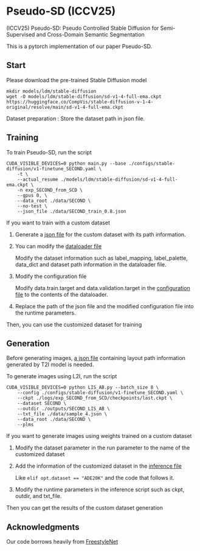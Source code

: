 # Pseudo-SD (ICCV25) 
(ICCV25) Pseudo-SD: Pseudo Controlled Stable Diffusion for Semi-Supervised and Cross-Domain Semantic Segmentation


This is a pytorch implementation of our paper Pseudo-SD.

## Start

Please download the pre-trained Stable Diffusion model
```
mkdir models/ldm/stable-diffusion
wget -O models/ldm/stable-diffusion/sd-v1-4-full-ema.ckpt https://huggingface.co/CompVis/stable-diffusion-v-1-4-original/resolve/main/sd-v1-4-full-ema.ckpt
```

Dataset preparation : Store the dataset path in json file.


## Training

To train Pseudo-SD, run the script [](./train_SECOND.sh)
```shell
CUDA_VISIBLE_DEVICES=0 python main.py --base ./configs/stable-diffusion/v1-finetune_SECOND.yaml \
    -t \
    --actual_resume ./models/ldm/stable-diffusion/sd-v1-4-full-ema.ckpt \
    -n exp_SECOND_from_SCD \
    --gpus 0, \
    --data_root ./data/SECOND \
    --no-test \
    --json_file ./data/SECOND_train_0.8.json
```
If you want to train with a custom dataset
1. Generate a [json file](./data/SECOND_train_0.8.json) for the custom dataset with its path information.
2. You can modify the [dataloader file](./ldm/data/SECOND.py)

    Modify the dataset information such as label_mapping, label_palette, data_dict and dataset path information in the dataloader file.
3. Modify the configuration file

    Modify data.train.target and data.validation.target in the [configuration file](./configs/stable-diffusion/v1-finetune_SECOND.yaml) to the contents of the dataloader.
4. Replace the path of the json file and the modified configuration file into the runtime parameters.

Then, you can use the customized dataset for training


## Generation

Before generating images, [a json file](./data/sample_4.json) containing layout path information generated by T2I model is needed.

To generate images using L2I, run the script [](./sample_SECOND_AB.sh)
```shell
CUDA_VISIBLE_DEVICES=0 python LIS_AB.py --batch_size 8 \
    --config ./configs/stable-diffusion/v1-finetune_SECOND.yaml \
    --ckpt ./logs/exp_SECOND_from_SCD/checkpoints/last.ckpt \
    --dataset SECOND \
    --outdir ./outputs/SECOND_LIS_AB \
    --txt_file ./data/sample_4.json \
    --data_root ./data/SECOND \
    --plms
```

If you want to generate images using weights trained on a custom dataset
1. Modify the dataset parameter in the run parameter to the name of the customized dataset
2. Add the information of the customized dataset in the [inference file](./LIS_AB.py)

    Like `elif opt.dataset == "ADE20K"` and the code that follows it.
3. Modify the runtime parameters in the inference script such as ckpt, outdir, and txt_file.

Then you can get the results of the custom dataset generation


## Acknowledgments
Our code borrows heavily from [FreestyleNet](https://github.com/essunny310/FreestyleNet)

